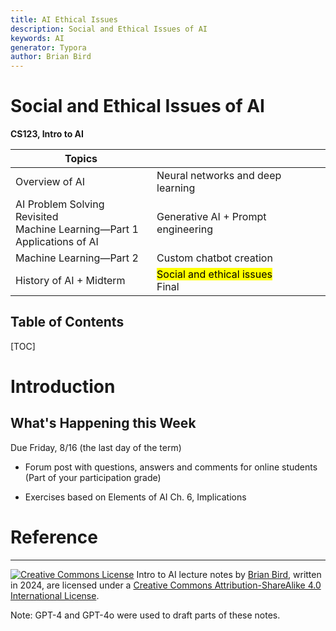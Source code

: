 ```yaml
---
title: AI Ethical Issues
description: Social and Ethical Issues of AI
keywords: AI
generator: Typora
author: Brian Bird
---
```


<h1>Social and Ethical Issues of AI</h1>

**CS123, Intro to AI**

| Topics                                                       |                                                     |
| ------------------------------------------------------------ | --------------------------------------------------- |
| Overview of AI                                               | Neural networks and deep learning                   |
| AI Problem Solving Revisited<br />Machine Learning&mdash;Part 1<br />Applications of AI | Generative AI + Prompt engineering                  |
| Machine Learning&mdash;Part 2                                | Custom chatbot creation                             |
| History of AI + Midterm                                      | <mark>Social and ethical issues</mark>  <br />Final |



<h2>Table of Contents</h2>

[TOC]

# Introduction

## What's Happening this Week

Due Friday, 8/16 (the last day of the term) 

- Forum post with questions, answers and comments for online students
  (Part of your participation grade)
  
- Exercises based on Elements of AI Ch. 6, Implications

  

  



# Reference



---

[![Creative Commons License](https://i.creativecommons.org/l/by-sa/4.0/88x31.png)](http://creativecommons.org/licenses/by-sa/4.0/) Intro to AI lecture notes by [Brian Bird](https://profbird.dev), written in <time>2024</time>, are licensed under a [Creative Commons Attribution-ShareAlike 4.0 International License](http://creativecommons.org/licenses/by-sa/4.0/). 

Note: GPT-4 and GPT-4o were used to draft parts of these notes.